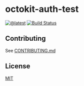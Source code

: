# octokit-auth-test

>

[![@latest](https://img.shields.io/npm/v/octokit-auth-test.svg)](https://www.npmjs.com/package/octokit-auth-test)
[![Build Status](https://github.com/hgammon/octokit-auth-test/workflows/Test/badge.svg)](https://github.com/hgammon/octokit-auth-test/actions?query=workflow%3ATest+branch%3Amain)

## Contributing

See [CONTRIBUTING.md](CONTRIBUTING.md)

## License

[MIT](LICENSE)
